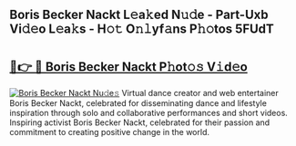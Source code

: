 ## Boris Becker Nackt L𝚎a𝚔ed N𝚞𝚍e - Part-Uxb Vi𝚍𝚎o L𝚎a𝚔s - H𝚘𝚝 O𝚗𝚕yf𝚊ns P𝚑𝚘tos 5FUdT

# <h2><a href="http://kf0xf4.oniu.top/?m=Boris+Becker+Nackt">🔗👉 🔴 Boris Becker Nackt P𝚑ot𝚘𝚜 V𝚒d𝚎o</a></h2>

[![Boris Becker Nackt Nu𝚍e𝚜](https://i.imgur.com/0qMVB7G.gif)](http://kf0xf4.oniu.top/?m=Boris+Becker+Nackt)
Virtual dance creator and web entertainer Boris Becker Nackt, celebrated for disseminating dance and lifestyle inspiration through solo and collaborative performances and short videos. Inspiring activist Boris Becker Nackt, celebrated for their passion and commitment to creating positive change in the world.  
